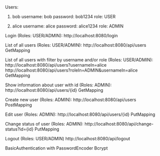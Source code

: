 Users:
1. bob
username: bob
password: bob1234
role: USER

2. alice
username: alice
password: alice1234
role: ADMIN

Login (Roles: USER/ADMIN):
http://localhost:8080/login

List of all users (Roles: USER/ADMIN):
http://localhost:8080/api/users
GetMapping

List of all users with filter by username and/or role (Roles: USER/ADMIN):
http://localhost:8080/api/users?usernameIn=alice
http://localhost:8080/api/users?roleIn=ADMIN&usernameIn=alice
GetMapping

Show information about user with id (Roles: ADMIN):
http://localhost:8080/api/users/{id}
GetMapping

Create new user (Roles: ADMIN):
http://localhost:8080/api/users
PostMapping

Edit user (Roles: ADMIN):
http://localhost:8080/api/users/{id}
PutMapping

Change status of user (Roles: ADMIN):
http://localhost:8080/api/change-status?id={id}
PutMapping

Logout (Roles: USER/ADMIN)
http://localhost:8080/api/logout

BasicAuthentication with PasswordEncoder Bcrypt

